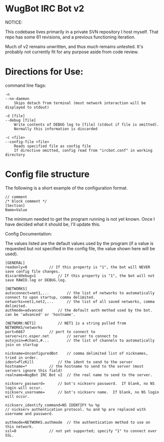 WugBot IRC Bot v2
======

NOTICE:

This codebase lives primarily in a private SVN repository I host myself.
That repo has some 61 revisions, and a previous functioning iteration.

Much of v2 remains unwritten, and thus much remains untested.  It's probably not currently
fit for any purpose aside from code review.

Directions for Use:
======

command line flags:

	-n
	--no-daemon
		Skips detach from terminal (most network interaction will be displayed to stdout)

	-d [file]
	--debug [file]
		Write contents of DEBUG log to [file] (stdout if file is omitted).
		Normally this information is discarded
		
	-c <file>
	--config-file <file>
		Reads specified file as config file 
		If directive omitted, config read from "ircbot.conf" in working directory

Config file structure
======
The following is a short example of the configuration format.

	// comment
	/* block comment */
	[Section]
	Name=Value

The minimum needed to get the program running is not yet known.  Once I have decided
what it should be, I'll update this.

Config Documentation:

The values listed are the default values used by the program (if a value is requested but not
specified in the config file, the value shown here will be used).

	[GENERAL]
	readonly=0			// If this property is "1", the bot will NEVER save config file changes.
	discarddebug=1			// If this property is "1", the bot will not save RAWIO.log or DEBUG.log.
	
	[NETWORKS]
	autoconnect=net1,...		// the list of networks to automatically connect to upon startup, comma delimited.
	networks=net1,net2,...		// the list of all saved networks, comma delimited.
	authmode=advanced		// the default auth method used by the bot. can be 'advanced' or 'hostname'.
	
	[NETWORK:NET1]			// NET1 is a string pulled from NETWORKS/networks
	port=6667			// port to connect to
	server=irc.esper.net		// server to connect to
	autojoin=#chan1,#...		// the list of channels to automatically join on startup
	
	nickname=UnconfiguredBot	// comma delimited list of nicknames, tried in order.
	ident=PlzKill			// the ident to send to the server
	hostname=*			// the hostname to send to the server (most servers ignore this field)
	realname=WugBot IRC Bot v2	// the real name to send to the server.
	
	nickserv_password=		// bot's nickserv password.  If blank, no NS login will occur.
	nickserv_username=		// bot's nickserv name.  If blank, no NS login will occur.
	
	nickserv_identify_command=NS IDENTIFY %u %p 
	// nickserv authentication protocol. %u and %p are replaced with username and password.
	
	authmode=NETWORKS.authmode	// the authentication method to use on this network.
	ssl=0				// not yet supported; specify "1" to connect over SSL.
